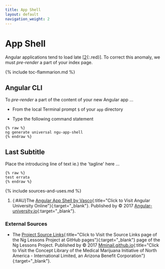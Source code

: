 ```yaml
---
title: App Shell
layout: default
navigation_weight: 2
---
```

# App Shell

Angular applications tend to load late [[2](#AU){:.red}]. To correct this anomaly, we must *pre-render* a part of your index page.

{% include toc-flammarion.md %}

## Angular CLI

To *pre-render* a part of the content of your new Angular app ...

- From the local Terminal prompt `$` of your `app` directory

- Type the following command statement

```liquid
{% raw %}
ng generate universal ngu-app-shell
{% endraw %}
```

## Last Subtitle

Place the introducing line of text ie.) the 'tagline' here ...

```liquid
{% raw %}
test errata
{% endraw %}
```

{% include sources-and-uses.md %}

1. {:#AU}The [Angular App Shell by Vasco](https://www.angular-university.io){:title="Click to Visit Angular University Online"}{:target="_blank"}. Published by © 2017 [Angular-university.io](https://www.angular-university.io){:target="_blank"}.

### External Sources

- The [Project Source Links](https://mminail.github.io/Ng/Source-Ng-Links.htm){:title="Click to Visit the Source Links page of the Ng Lessons Project at GitHub pages"}{:target="_blank"} page of the Ng Lessons Project. Published by © 2017 [Mminail.github.io](https://mminail.github.io/){:title="Click to Visit the Concept Library of the Medical Marijuana Initiative of North America - International Limited, an Arizona Benefit Corporation"}{:target="_blank"}.
